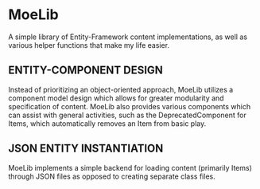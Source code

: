 # MoeLib

A simple library of Entity-Framework content implementations, as well as various helper functions that make my life easier.

## ENTITY-COMPONENT DESIGN
Instead of prioritizing an object-oriented approach, MoeLib utilizes a component model design which allows for greater modularity and specification of content.
MoeLib also provides various components which can assist with general activities, such as the DeprecatedComponent for Items, which automatically removes an Item from basic play.

## JSON ENTITY INSTANTIATION
MoeLib implements a simple backend for loading content (primarily Items) through JSON files as opposed to creating separate class files.
